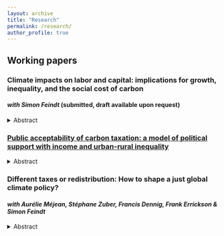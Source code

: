 ```yaml
---
layout: archive
title: "Research"
permalink: /research/
author_profile: true
---
```


## Working papers

### Climate impacts on labor and capital: implications for growth, inequality, and the social cost of carbon
#### _with Simon Feindt_ (submitted, draft available upon request)

<details>
<summary>Abstract</summary>
Climate change is poised to generate economic damages through many channels, in particular through shocks to the factors of production. We use an integrated assessment model with sub-regional inequality and introduce direct impacts on capital and productive labor stocks, resulting in endogenously persistent damages. We model and calibrate the joint distribution of labor and capital income, to capture the role played by income composition heterogeneity in within-region inequality. When taking the non-proportionality of damages into account, inequality increases with labor productivity and capital damages, but labor impacts tend to have a stronger effect. In the most affected regions, these factor-specific damages can lead to important consumption losses at the bottom of the distribution, resulting in a large increase in the social cost of carbon.</details>

### [Public acceptability of carbon taxation: a model of political support with income and urban-rural inequality](https://myoungbrun.github.io/files/JMP_YoungBrun.pdf)

<details>
<summary>Abstract</summary>
Carbon taxation is a flagship climate policy aimed at reducing greenhouse gas emissions efficiently. Yet, it fails to garner sufficient political support in many countries. This paper investigates the role of urban-rural inequalities in this lack of domestic support. I develop a model of majority voting over a carbon tax at a national level, with both income and urban-rural heterogeneity. Rural households are constrained to consume more necessary energy goods than urban households, which I capture with heterogeneous Stone-Geary utility. I characterize the conditions for the existence of a majority voting equilibrium and perform a calibration of the model using budget survey data for twenty European countries.

I find that the majority voting tax may be at a higher rate than the optimal carbon tax. However, the calibration suggests that the optimal rate tends to exceed the majority voting rate by a few percent. This result holds even if the households and the social planner share the same level of environmental preference. I demonstrate that political support among rural households is always below that of urban households. The numerical exercise reveals a gap between 15 and 45 %, at the median income. Carbon taxation generates revenues that can be redistributed to households. The calibration suggests that lump-sum or means-tested transfers render the tax and rebate scheme progressive, but have only a limited effect on political support.
</details>

### Different taxes or redistribution: How to shape a just global climate policy?
#### _with Aurélie Méjean, Stéphane Zuber, Francis Dennig, Frank Errickson & Simon Feindt_


<details>
<summary>Abstract</summary>
This paper compares the effects of differentiated carbon taxes with those of a global harmonized tax associated with revenue recycling. Using a global Integrated Assessment Model representing national economies, we find that a uniform global carbon tax with lump-sum per capita recycling is the most welfare enhancing and inequality reducing policy. It can bring a welfare improvement equivalent to several percents of average global consumption until 2050. This scheme however implies large international transfers between countries. A more modest scheme, where 5\% of global carbon revenues are targeted to compensate loss and damage in poor countries particularly vulnerable to the impacts of climate change, can result in strong inequality reductions, and significant welfare increases for low income countries. Differentiated taxes with country-level redistribution can have positive effects, especially on inequality, but those mainly happen after 2050, when poorer countries have larger carbon tax revenues to redistribute.
</details>
